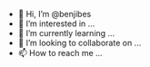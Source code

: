 - 👋 Hi, I’m @benjibes
- 👀 I’m interested in ...
- 🌱 I’m currently learning ...
- 💞️ I’m looking to collaborate on ...
- 📫 How to reach me ...

<!---
benjibes/benjibes is a ✨ special ✨ repository because its `README.md` (this file) appears on your GitHub profile.
You can click the Preview link to take a look at your changes.
--->
